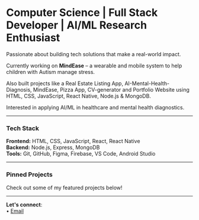  # Computer Science | Full Stack Developer | AI/ML Research Enthusiast

 Passionate about building tech solutions that make a real-world impact.  
 
 Currently working on **MindEase** – a wearable and mobile system to help children with Autism manage stress.  
 
 Also built projects like a Real Estate Listing App, AI-Mental-Health-Diagnosis, MindEase, Pizza App, CV-generator and Portfolio Website using HTML, CSS, JavaScript, React Native, Node.js & MongoDB.  
 
 Interested in applying AI/ML in healthcare and mental health diagnostics.

---

###  Tech Stack
**Frontend:** HTML, CSS, JavaScript, React, React Native  
**Backend:** Node.js, Express, MongoDB  
**Tools:** Git, GitHub, Figma, Firebase, VS Code, Android Studio  

---

###  Pinned Projects
Check out some of my featured projects below!

---

 **Let's connect**:  
 • [Email](aimen.azhar111333@gmail.com)

